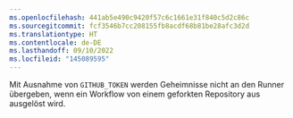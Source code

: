```yaml
---
ms.openlocfilehash: 441ab5e490c9420f57c6c1661e31f840c5d2c86c
ms.sourcegitcommit: fcf3546b7cc208155fb8acdf68b81be28afc3d2d
ms.translationtype: HT
ms.contentlocale: de-DE
ms.lasthandoff: 09/10/2022
ms.locfileid: "145089595"
---
```

Mit Ausnahme von `GITHUB_TOKEN` werden Geheimnisse nicht an den Runner übergeben, wenn ein Workflow von einem geforkten Repository aus ausgelöst wird.
